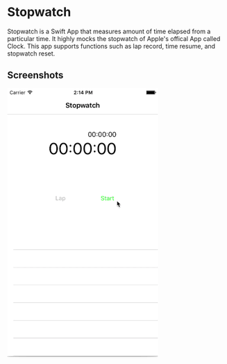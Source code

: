 Stopwatch
==========
Stopwatch is a Swift App that measures amount of time elapsed from a particular time. It highly mocks the stopwatch of Apple's offical App called Clock. This app supports functions such as lap record, time resume, and stopwatch reset.

## Screenshots
![Stopwatch](./Stopwatch.gif)
